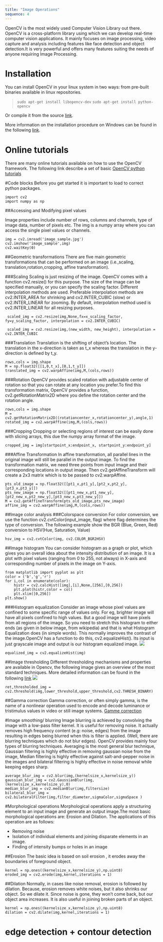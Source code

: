 ```yaml
---
title: "Image Operations"
sequence: 4
---
```


OpenCV is the most widely used Computer Vision Library out there. OpenCV is a cross-platform library using which we can develop real-time computer vision applications. It mainly focuses on image processing, video capture and analysis including features like face detection and object detection.It is very powerful and offers many features suiting the needs of anyone requiring Image Processing.

# Installation

You can install OpenCV in your linux system in two ways: from pre-built binaries available in linux repositories. 

> `sudo apt-get install libopencv-dev`
> `sudo apt-get install python-opencv`

Or compile it from the source [link](http://docs.opencv.org/trunk/d7/d9f/tutorial_linux_install.html).

More information on the installation procedure on Windows can be found in the following [link](http://docs.opencv.org/3.2.0/d5/de5/tutorial_py_setup_in_windows.html).

# Online tutorials 

There are many online tutorials available on how to use the OpenCV framework. 
The following link describe a set of basic [OpenCV python tutorials](http://docs.opencv.org/3.2.0/d6/d00/tutorial_py_root.html)


#Code blocks
Before you get started it is important to load to correct python packages.

    import cv2
    import numpy as np
 
##Accessing and Modifying pixel values

Image properties include number of rows, columns and channels, type of image data, number of pixels etc.
The img is a numpy array where you can access the single pixel values or channels. 

    img = cv2.imread('image_sample.jpg')
    cv2.imshow('image_sample',img)
    cv2.waitKey(0)
 
##Geometric transformations
There are five main geometric transformations that can be performed on an image (i.e.,scaling, translation,rotation,cropping, affine transformation). 

###Scaling
Scaling is just resizing of the image. OpenCV comes with a function cv2.resize() for this purpose. The size of the image can be specified manually, or you can specify the scaling factor. Different interpolation methods are used. Preferable interpolation methods are cv2.INTER_AREA for shrinking and cv2.INTER_CUBIC (slow) or cv2.INTER_LINEAR for zooming. By default, interpolation method used is cv2.INTER_LINEAR for all resizing purposes.  
     
     scaled_img = cv2.resize(img,None,fx=x_scaling_factor, fy=y_scaling_factor, interpolation = cv2.INTER_CUBIC)
     
     scaled_img = cv2.resize(img,(new_width, new_height), interpolation = cv2.INTER_CUBIC
     
###Translation 
Translation is the shifting of object’s location. The translation in the x-direction is taken as t_x whereas the translation in the y-direction is defined by t_y.
   
    rows,cols = img.shape
    M = np.float32([[1,0,t_x],[0,1,t_y]])
    translated_img = cv2.warpAffine(img,M,(cols,rows))

###Rotation
OpenCV provides scaled rotation with adjustable center of rotation so that you can rotate at any location you prefer.To find this transformation matrix, OpenCV provides a function, cv2.getRotationMatrix2D where you define the rotation center and the rotation angle. 

    rows,cols = img.shape
    M = cv2.getRotationMatrix2D((rotationcenter_x,rotationcenter_y),angle,1)
    rotated_img = cv2.warpAffine(img,M,(cols,rows))

###Cropping 
Cropping or selecting regions of interest can be easily done with slicing arrays, this due the numpy array format of the image.

    cropped_img = img[startpoint_x:endpoint_x, startpoint_y:endpoint_y]

###Affine Transformation 
In affine transformation, all parallel lines in the original image will still be parallel in the output image. To find the transformation matrix, we need three points from input image and their corresponding locations in output image. Then cv2.getAffineTransform will create a 2x3 matrix which is to be passed to cv2.warpAffine.

    pts_old_image = np.float32([[pt1_x,pt1_y],[pt2_x,pt2_y],[pt3_x,pt3_y]])
    pts_new_image = np.float32([[pt1_new_x,pt1_new_y],[pt2_new_x,pt2_new_y],[pt3_new_x,pt3_new_y]])
    M = cv2.getAffineTransform(pts_old_image,pts_new_image)
    affine_img = cv2.warpAffine(img,M,(cols,rows))
    
##Image color analysis
###Colorspace conversion
For color conversion, we use the function cv2.cvtColor(input_image, flag) where flag determines the type of conversion.
The following example show the BGR (Blue, Green, Red) conversion to HSV(Hue, Saturation, Value)

    hsv_img = cv2.cvtColor(img, cv2.COLOR_BGR2HSV)

##Image histogram
You can consider histogram as a graph or plot, which gives you an overall idea about the intensity distribution of an image. It is a plot with pixel values (ranging from 0 to 255, not always) in X-axis and corresponding number of pixels in the image on Y-axis.

    from matplotlib import pyplot as plt
    color = ('b','g','r')
    for i,col in enumerate(color):
        histr = cv2.calcHist([img],[i],None,[256],[0,256])
        plt.plot(histr,color = col)
        plt.xlim([0,256])
    plt.show()
###Histogram equalization 
Consider an image whose pixel values are confined to some specific range of values only. For eg, brighter image will have all pixels confined to high values. But a good image will have pixels from all regions of the image. So you need to stretch this histogram to either ends (as given in below image, from wikipedia) and that is what Histogram Equalization does (in simple words). This normally improves the contrast of the image.OpenCV has a function to do this, cv2.equalizeHist(). Its input is just grayscale image and output is our histogram equalized image. 
![](http://opencv-python-tutroals.readthedocs.io/en/latest/_images/histogram_equalization.png)
    
    equalized_img = cv2.equalizeHist(img)

##Image thresholding
Different thresholding mechanisms and properties are available in Opencv, the following image gives an overview of the most standard techniques. More detailed information can be found in the following [link](http://docs.opencv.org/trunk/d7/d4d/tutorial_py_thresholding.html)
![](http://opencv-python-tutroals.readthedocs.io/en/latest/_images/threshold.jpg)

    ret,thresholded_img = cv2.threshold(img,lower_threshold,upper_threshold,cv2.THRESH_BINARY)
    
##Gamma correction 
Gamma correction, or often simply gamma, is the name of a nonlinear operation used to encode and decode luminance or tristimulus values in video or still image systems.
[Gamme correction](http://www.codepool.biz/image-processing-opencv-gamma-correction.html)

#Image smoothing/ blurring
Image blurring is achieved by convolving the image with a low-pass filter kernel. It is useful for removing noise. It actually removes high frequency content (e.g: noise, edges) from the image resulting in edges being blurred when this is filter is applied. (Well, there are blurring techniques which do not blur edges). OpenCV provides mainly four types of blurring techniques. Averaging is the most general blur technique, Gaussian filtering is highly effective in removing gaussian noise from the image, Median filtering is highly effective against salt-and-pepper noise in the images and bilateral filtering is highly effective in noise removal while keeping edges sharp.
   
    average_blur_img = cv2.blur(img,(kernelsize_x,kernelsize_y))
    gaussian_blur_img = cv2.GaussianBlur(img,(kernelsize_x,kernelsize_y),0)
    median_blur_img = cv2.medianBlur(img,filtersize)
    bilateral_blur_img = cv2.bilateralFilter(img,filter_diameter,sigmaColor,sigmaSpace )


#Morphological operations
Morphological operations apply a structuring element to an input image and generate an output image.The most basic morphological operations are: Erosion and Dilation. 
The applications of this operation are as follows:
- Removing noise
- Isolation of individual elements and joining disparate elements in an image.
- Finding of intensity bumps or holes in an image

##Erosion 
The basic idea is based on soil erosion , it erodes away the boundaries of foreground object.

    kernel = np.ones((kernelsize_x,kernelsize_y),np.uint8)
    eroded_img = cv2.erode(img,kernel,iterations = 1)

##Dilation
Normally, in cases like noise removal, erosion is followed by dilation. Because, erosion removes white noises, but it also shrinks our object. 
So we dilate it. Since noise is gone, they won’t come back, but our object area increases. It is also useful in joining broken parts of an object.

    kernel = np.ones((kernelsize_x,kernelsize_y),np.uint8)
    dilation = cv2.dilate(img,kernel,iterations = 1)

# edge detection + contour detection
